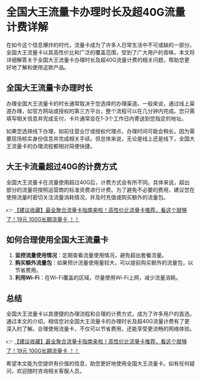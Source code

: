 # 全国大王流量卡办理时长及超40G流量计费详解

在如今这个信息爆炸的时代，流量卡成为了许多人日常生活中不可或缺的一部分。全国大王流量卡以其高性价比和广泛的覆盖范围，受到了广大用户的青睐。本文将详细解答关于全国大王流量卡办理时长及超40G流量计费的相关问题，帮助您更好地了解和使用这款产品。

## 全国大王流量卡办理时长

办理全国大王流量卡的时长通常取决于您选择的办理渠道。一般来说，通过线上渠道办理，如官方网站或授权的第三方平台，整个流程可以在几分钟内完成。您只需填写相关信息并完成支付，卡片通常会在1-3个工作日内寄送到您指定的地址。

如果您选择线下办理，如前往营业厅或授权代理点，办理时间可能会稍长，因为需要现场核实身份信息并完成相关手续。但总体来说，无论是线上还是线下，全国大王流量卡的办理流程都相对简便快捷。

## 大王卡流量超过40G的计费方式

全国大王流量卡在流量使用超过40G后，计费方式会有所不同。具体来说，超出部分的流量将按照运营商的标准资费进行计费。为了避免不必要的费用，建议您在使用流量时密切关注流量消耗情况，并及时充值或购买额外的流量包。

👉 [【建议收藏】最全聚合流量卡指南来啦！高性价比流量卡推荐，看这个就够了！19元 100G长期流量卡 ！！](https://bit.ly/Liuliangka)

## 如何合理使用全国大王流量卡

1. **监控流量使用情况**：定期查看流量使用情况，避免超出套餐流量。
2. **购买额外流量包**：如果预计流量使用量较大，可以提前购买额外的流量包，以节省费用。
3. **利用Wi-Fi**：在Wi-Fi覆盖的区域，尽量使用Wi-Fi上网，减少流量消耗。

## 总结

全国大王流量卡以其便捷的办理流程和合理的计费方式，成为了许多用户的首选。通过本文的介绍，相信您对全国大王流量卡的办理时长及超40G流量计费有了更深入的了解。合理使用流量卡，不仅可以节省费用，还能享受更流畅的网络体验。

👉 [【建议收藏】最全聚合流量卡指南来啦！高性价比流量卡推荐，看这个就够了！19元 100G长期流量卡 ！！](https://bit.ly/Liuliangka)

希望本文能为您提供有价值的信息，助您更好地使用全国大王流量卡。如有任何疑问，欢迎随时咨询相关客服人员。